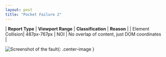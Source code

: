 ```yaml
---
layout: post
title: "Pocket Failure 2"
---
```

| **Report Type** | **Viewport Range** | **Classification** | **Reason** |
| Element Collision| 487px-767px | NOI | No overlap of content, just DOM coordinates | 

![Screenshot of the fault](../../../assets/images/Pocket/fault2/overlapWidth627.png){: .center-image }